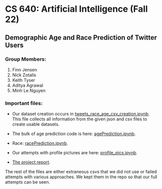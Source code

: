 # CS 640: Artificial Intelligence (Fall 22)
## Demographic Age and Race Prediction of Twitter Users

### Group Members:

1. Finn Jensen
2. Nick Zotalis
3. Keith Tyser  
4. Aditya Agrawal
5. Minh Le Nguyen


### Important files:

- Our dataset creation occurs in [tweets_race_age_csv_creation.ipynb](tweets_race_age_csv_creation.ipynb). This file collects all information from the given json and csv files to create usable datasets.

- The bulk of age prediction code is here: [agePrediction.ipynb](agePrediction.ipynb).

- Race: [racePrediction.ipynb](racePrediction.ipynb).

- Our attempts with profile pictures are here: [profile_pics.ipynb](profile_pics.ipynb).

- [The project report](CS640FinalProjectWriteUp.pdf).


The rest of the files are either extraneous csvs that we did not use or failed attempts with various approaches. We kept them in the repo so that our full attempts can be seen.
